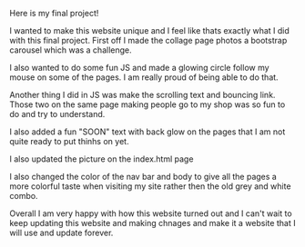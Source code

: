 Here is my final project!

I wanted to make this website unique and I feel like thats exactly what I did with this final project. First off I made the collage page photos a bootstrap carousel which was a challenge.

I also wanted to do some fun JS and made a glowing circle follow my mouse on some of the pages. I am really proud of being able to do that. 

Another thing I did in JS was make the scrolling text and bouncing link. Those two on the same page making people go to my shop was so fun to do and try to understand. 

I also added a fun "SOON" text with back glow on the pages that I am not quite ready to put thinhs on yet. 

I also updated the picture on the index.html page

I also changed the color of the nav bar and body to give all the pages a more colorful taste when visiting my site rather then the old grey and white combo.

Overall I am very happy with how this website turned out and I can't wait to keep updating this website and making chnages and make it a website that I will use and update forever.
